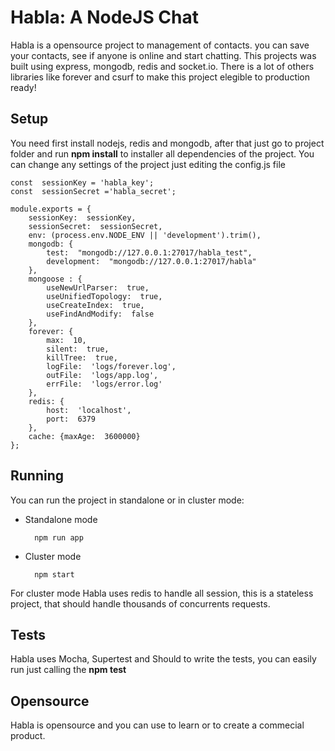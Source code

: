 # Habla: A NodeJS Chat

Habla is a opensource project to management of contacts. you can save your contacts, see if anyone is online and start chatting. This projects was built using express, mongodb, redis and socket.io. There is a lot of others libraries like forever and csurf to make this project elegible to production ready!


## Setup

You need first install nodejs, redis and mongodb, after that just go to project folder and run **npm install** to installer all dependencies of the project.
You can change any settings of the project just editing the config.js file 

```
const  sessionKey = 'habla_key';
const  sessionSecret ='habla_secret';

module.exports = {
	sessionKey:  sessionKey,
	sessionSecret:  sessionSecret,
	env: (process.env.NODE_ENV || 'development').trim(),
	mongodb: {
		test:  "mongodb://127.0.0.1:27017/habla_test",
		development:  "mongodb://127.0.0.1:27017/habla"
	},
	mongoose : {
		useNewUrlParser:  true,
		useUnifiedTopology:  true,
		useCreateIndex:  true,
		useFindAndModify:  false
	},
	forever: {
		max:  10,
		silent:  true,
		killTree:  true,
		logFile:  'logs/forever.log',
		outFile:  'logs/app.log',
		errFile:  'logs/error.log'
	},
	redis: {
		host:  'localhost',
		port:  6379
	},
	cache: {maxAge:  3600000}
};
```

## Running

You can run the project in standalone or in cluster mode:

* Standalone mode
	
		npm run app
* Cluster mode			

		npm start

For cluster mode Habla uses redis to handle all session, this is a stateless project, that should handle thousands of concurrents requests.

## Tests

Habla uses Mocha, Supertest and Should to write the tests, you can easily run just calling the **npm test** 

## Opensource

Habla is opensource and you can use to learn or to create a commecial product.
